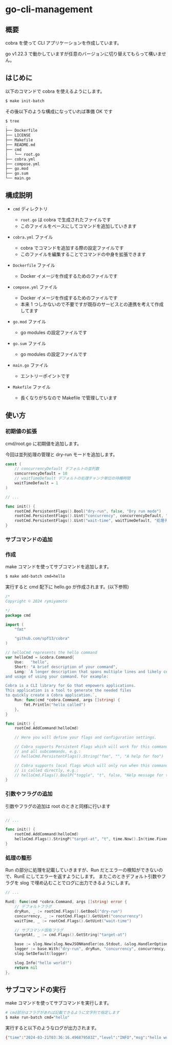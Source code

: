# go-cli-management

## 概要

cobra を使って CLI アプリケーションを作成しています。

go v1.22.3 で動かしていますが任意のバージョンに切り替えてもらって構いません。

## はじめに

以下のコマンドで cobra を使えるようにします。

```sh
$ make init-batch
```

その後以下のような構成になっていれば準備 OK です

```sh
$ tree
.
├── Dockerfile
├── LICENSE
├── Makefile
├── README.md
├── cmd
│   └── root.go
├── cobra.yml
├── compose.yml
├── go.mod
├── go.sum
└── main.go
```

## 構成説明

- `cmd` ディレクトリ

  - `root.go` は cobra で生成されたファイルです
  - このファイルをベースにしてコマンドを追加していきます

- `cobra.yml` ファイル

  - cobra でコマンドを追加する際の設定ファイルです
  - このファイルを編集することでコマンドの中身を拡張できます

- `Dockerfile` ファイル

  - Docker イメージを作成するためのファイルです

- `compose.yml` ファイル

  - Docker イメージを作成するためのファイルです
  - 本来 1 つしかないので不要ですが既存のサービスとの連携を考えて作成してます

- `go.mod` ファイル

  - go modules の設定ファイルです

- `go.sum` ファイル

  - go modules の設定ファイルです

- `main.go` ファイル

  - エントリーポイントです

- `Makefile` ファイル
  - 長くなりがちなので Makefile で管理しています

## 使い方

### 初期値の拡張

cmd/root.go に初期値を追加します。

今回は並列処理の管理と dry-run モードを追加します。

```go
const (
	// concurrencyDefault デフォルトの並列数
	concurrencyDefault = 10
	// waitTimeDefault デフォルトの処理チャンク単位の待機時間
	waitTimeDefault = 1
)

// ...

func init() {
	rootCmd.PersistentFlags().Bool("dry-run", false, "Dry run mode")
	rootCmd.PersistentFlags().Uint("concurrency", concurrencyDefault, "並列更新数(1以上)")
	rootCmd.PersistentFlags().Uint("wait-time", waitTimeDefault, "処理チャンク単位の待機時間(秒)")
}
```

### サブコマンドの追加

### 作成

make コマンドを使ってサブコマンドを追加します。

```sh
$ make add-batch cmd=hello
```

実行すると cmd 配下に hello.go が作成されます。(以下参照)

```go
/*
Copyright © 2024 rymiyamoto

*/
package cmd

import (
	"fmt"

	"github.com/spf13/cobra"
)

// helloCmd represents the hello command
var helloCmd = &cobra.Command{
	Use:   "hello",
	Short: "A brief description of your command",
	Long: `A longer description that spans multiple lines and likely contains examples
and usage of using your command. For example:

Cobra is a CLI library for Go that empowers applications.
This application is a tool to generate the needed files
to quickly create a Cobra application.`,
	Run: func(cmd *cobra.Command, args []string) {
		fmt.Println("hello called")
	},
}

func init() {
	rootCmd.AddCommand(helloCmd)

	// Here you will define your flags and configuration settings.

	// Cobra supports Persistent Flags which will work for this command
	// and all subcommands, e.g.:
	// helloCmd.PersistentFlags().String("foo", "", "A help for foo")

	// Cobra supports local flags which will only run when this command
	// is called directly, e.g.:
	// helloCmd.Flags().BoolP("toggle", "t", false, "Help message for toggle")
}

```

### 引数やフラグの追加

引数やフラグの追加は root のときと同様に行います

```go

// ...

func init() {
	rootCmd.AddCommand(helloCmd)
	helloCmd.Flags().StringP("target-at", "t", time.Now().In(time.FixedZone("Asia/Tokyo", 9*60*60)).Format(time.DateOnly), "対象日(e.g 2023-10-05)")
}
```

### 処理の整形

Run の部分に処理を記載していきますが、Run だとエラーの検知ができないので、RunE にしてエラーを返すようにします。
またこのときデフォルト引数やフラグを slog で埋め込むことでログに出力できるようにします。

```go
// ...

RunE: func(cmd *cobra.Command, args []string) error {
    // デフォルトフラグ
	dryRun, _ := rootCmd.Flags().GetBool("dry-run")
	concurrency, _ := rootCmd.Flags().GetUint("concurrency")
	waitTime, _ := rootCmd.Flags().GetUint("wait-time")

	// サブコマンド固有フラグ
	targetAt, _ := cmd.Flags().GetString("target-at")

    base := slog.New(slog.NewJSONHandler(os.Stdout, &slog.HandlerOptions{}))
    logger := base.With("dry-run", dryRun, "concurrency", concurrency, "wait-time", waitTime, "target-at", targetAt)
    slog.SetDefault(logger)

    slog.Info("hello world!")
    return nil
},
```

## サブコマンドの実行

make コマンドを使ってサブコマンドを実行します。

```sh
# cmd部分はフラグがあれば記載できるように文字列で指定します
$ make run-batch cmd="hello"
```

実行すると以下のようなログが出力されます。

```sh
{"time":"2024-03-21T03:36:16.496879503Z","level":"INFO","msg":"hello world!","dry-run":false,"concurrency":10,"wait-time":1,"target-at":"2024-03-21"}
```

